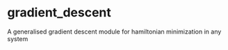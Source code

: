 # gradient_descent
A generalised gradient descent module for hamiltonian minimization in any system
